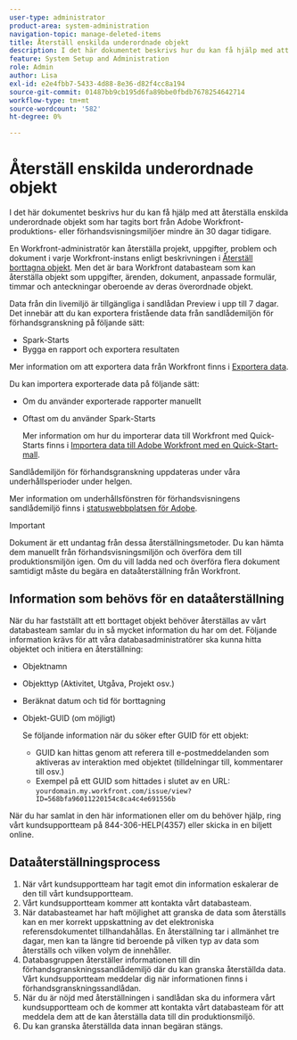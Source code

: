 ```yaml
---
user-type: administrator
product-area: system-administration
navigation-topic: manage-deleted-items
title: Återställ enskilda underordnade objekt
description: I det här dokumentet beskrivs hur du kan få hjälp med att återställa enskilda underordnade objekt som har tagits bort från Adobe Workfront-produktions- eller förhandsvisningsmiljöer mindre än 30 dagar tidigare.
feature: System Setup and Administration
role: Admin
author: Lisa
exl-id: e2e4fbb7-5433-4d88-8e36-d82f4cc8a194
source-git-commit: 01487bb9cb195d6fa89bbe0fbdb7678254642714
workflow-type: tm+mt
source-wordcount: '582'
ht-degree: 0%

---
```


# Återställ enskilda underordnade objekt

I det här dokumentet beskrivs hur du kan få hjälp med att återställa enskilda underordnade objekt som har tagits bort från Adobe Workfront-produktions- eller förhandsvisningsmiljöer mindre än 30 dagar tidigare.

En Workfront-administratör kan återställa projekt, uppgifter, problem och dokument i varje Workfront-instans enligt beskrivningen i [Återställ borttagna objekt](../../../administration-and-setup/manage-workfront/manage-deleted-items/restore-deleted-items.md). Men det är bara Workfront databasteam som kan återställa objekt som uppgifter, ärenden, dokument, anpassade formulär, timmar och anteckningar oberoende av deras överordnade objekt.

Data från din livemiljö är tillgängliga i sandlådan Preview i upp till 7 dagar. Det innebär att du kan exportera fristående data från sandlådemiljön för förhandsgranskning på följande sätt:

* Spark-Starts
* Bygga en rapport och exportera resultaten

Mer information om att exportera data från Workfront finns i [Exportera data](../../../reports-and-dashboards/reports/creating-and-managing-reports/export-data.md).

Du kan importera exporterade data på följande sätt:

* Om du använder exporterade rapporter manuellt
* Oftast om du använder Spark-Starts

  Mer information om hur du importerar data till Workfront med Quick-Starts finns i [Importera data till Adobe Workfront med en Quick-Start-mall](../../../administration-and-setup/manage-workfront/using-kick-starts/import-data-via-kickstarts.md).

Sandlådemiljön för förhandsgranskning uppdateras under våra underhållsperioder under helgen.

Mer information om underhållsfönstren för förhandsvisningens sandlådemiljö finns i [statuswebbplatsen för Adobe](https://status.adobe.com).

>[!IMPORTANT]
>
>Dokument är ett undantag från dessa återställningsmetoder. Du kan hämta dem manuellt från förhandsvisningsmiljön och överföra dem till produktionsmiljön igen. Om du vill ladda ned och överföra flera dokument samtidigt måste du begära en dataåterställning från Workfront.

## Information som behövs för en dataåterställning

När du har fastställt att ett borttaget objekt behöver återställas av vårt databasteam samlar du in så mycket information du har om det. Följande information krävs för att våra databasadministratörer ska kunna hitta objektet och initiera en återställning:

* Objektnamn
* Objekttyp (Aktivitet, Utgåva, Projekt osv.)
* Beräknat datum och tid för borttagning
* Objekt-GUID (om möjligt)

  Se följande information när du söker efter GUID för ett objekt:

   * GUID kan hittas genom att referera till e-postmeddelanden som aktiveras av interaktion med objektet (tilldelningar till, kommentarer till osv.)
   * Exempel på ett GUID som hittades i slutet av en URL: `yourdomain.my.workfront.com/issue/view?ID=568bfa96011220154c8ca4c4e691556b`

När du har samlat in den här informationen eller om du behöver hjälp, ring vårt kundsupportteam på 844-306-HELP(4357) eller skicka in en biljett online.

## Dataåterställningsprocess

1. När vårt kundsupportteam har tagit emot din information eskalerar de den till vårt kundsupportteam.
1. Vårt kundsupportteam kommer att kontakta vårt databasteam.
1. När databasteamet har haft möjlighet att granska de data som återställs kan en mer korrekt uppskattning av det elektroniska referensdokumentet tillhandahållas. En återställning tar i allmänhet tre dagar, men kan ta längre tid beroende på vilken typ av data som återställs och vilken volym de innehåller.
1. Databasgruppen återställer informationen till din förhandsgranskningssandlådemiljö där du kan granska återställda data. Vårt kundsupportteam meddelar dig när informationen finns i förhandsgranskningssandlådan.
1. När du är nöjd med återställningen i sandlådan ska du informera vårt kundsupportteam och de kommer att kontakta vårt databasteam för att meddela dem att de kan återställa data till din produktionsmiljö.
1. Du kan granska återställda data innan begäran stängs.
